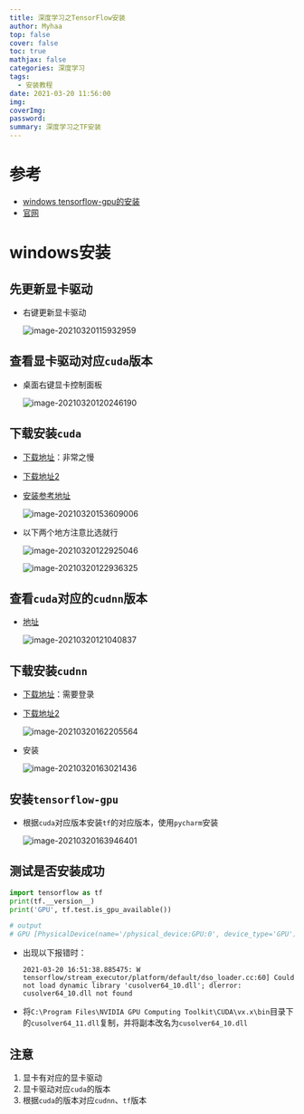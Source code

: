 ```yaml
---
title: 深度学习之TensorFlow安装
author: Myhaa
top: false
cover: false
toc: true
mathjax: false
categories: 深度学习
tags:
  - 安装教程
date: 2021-03-20 11:56:00
img:
coverImg:
password:
summary: 深度学习之TF安装
---
```


# 参考

* [windows tensorflow-gpu的安装](https://zhuanlan.zhihu.com/p/35717544)
* [官网](https://docs.nvidia.com/deeplearning/cudnn/install-guide/index.html#install-windows)

# windows安装

## 先更新显卡驱动

* 右键更新显卡驱动

  ![image-20210320115932959](%E6%B7%B1%E5%BA%A6%E5%AD%A6%E4%B9%A0%E4%B9%8BTF%E5%AE%89%E8%A3%85/image-20210320115932959.png)

## 查看显卡驱动对应`cuda`版本

* 桌面右键显卡控制面板

  ![image-20210320120246190](%E6%B7%B1%E5%BA%A6%E5%AD%A6%E4%B9%A0%E4%B9%8BTF%E5%AE%89%E8%A3%85/image-20210320120246190.png)

## 下载安装`cuda`

* [下载地址](https://developer.nvidia.com/cuda-toolkit-archive)：非常之慢

* [下载地址2](https://developer.nvidia.com/zh-cn/cuda-downloads)

* [安装参考地址](https://blog.csdn.net/XunCiy/article/details/89070315)

  ![image-20210320153609006](%E6%B7%B1%E5%BA%A6%E5%AD%A6%E4%B9%A0%E4%B9%8BTF%E5%AE%89%E8%A3%85/image-20210320153609006.png)

* 以下两个地方注意比选就行

  ![image-20210320122925046](%E6%B7%B1%E5%BA%A6%E5%AD%A6%E4%B9%A0%E4%B9%8BTF%E5%AE%89%E8%A3%85/image-20210320122925046.png)

  ![image-20210320122936325](%E6%B7%B1%E5%BA%A6%E5%AD%A6%E4%B9%A0%E4%B9%8BTF%E5%AE%89%E8%A3%85/image-20210320122936325.png)



## 查看`cuda`对应的`cudnn`版本

* [地址](https://www.tensorflow.org/install/source_windows#gpu)

  ![image-20210320121040837](%E6%B7%B1%E5%BA%A6%E5%AD%A6%E4%B9%A0%E4%B9%8BTF%E5%AE%89%E8%A3%85/image-20210320121040837.png)

## 下载安装`cudnn`

* [下载地址](https://developer.nvidia.com/zh-cn/cudnn)：需要登录

* [下载地址2](https://developer.nvidia.cn/rdp/cudnn-download)

  ![image-20210320162205564](%E6%B7%B1%E5%BA%A6%E5%AD%A6%E4%B9%A0%E4%B9%8BTF%E5%AE%89%E8%A3%85/image-20210320162205564.png)

* 安装

  ![image-20210320163021436](%E6%B7%B1%E5%BA%A6%E5%AD%A6%E4%B9%A0%E4%B9%8BTF%E5%AE%89%E8%A3%85/image-20210320163021436.png)

## 安装`tensorflow-gpu`

* 根据`cuda`对应版本安装`tf`的对应版本，使用`pycharm`安装

  ![image-20210320163946401](%E6%B7%B1%E5%BA%A6%E5%AD%A6%E4%B9%A0%E4%B9%8BTF%E5%AE%89%E8%A3%85/image-20210320163946401.png)

## 测试是否安装成功

```python
import tensorflow as tf
print(tf.__version__)
print('GPU', tf.test.is_gpu_available())

# output
# GPU [PhysicalDevice(name='/physical_device:GPU:0', device_type='GPU')]
```

* 出现以下报错时：

  ```shell
  2021-03-20 16:51:38.885475: W tensorflow/stream_executor/platform/default/dso_loader.cc:60] Could not load dynamic library 'cusolver64_10.dll'; dlerror: cusolver64_10.dll not found
  ```

* 将`C:\Program Files\NVIDIA GPU Computing Toolkit\CUDA\vx.x\bin`目录下的`cusolver64_11.dll`复制，并将副本改名为`cusolver64_10.dll`

## 注意

1. 显卡有对应的显卡驱动
2. 显卡驱动对应`cuda`的版本
3. 根据`cuda`的版本对应`cudnn`、`tf`版本